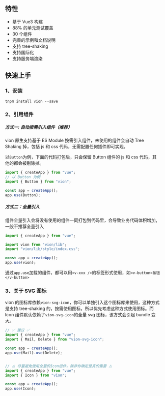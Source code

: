 ## 特性

- 基于 Vue3 构建
- 88% 的单元测试覆盖
- 30 个组件
- 完善的示例和文档说明
- 支持 tree-shaking
- 支持国际化
- 支持服务端渲染

## 快速上手

### 1、安装

```
tnpm install vion --save
```

### 2、引用组件

##### 方式一: 自动按需引入组件（推荐）

vion 原生支持基于 ES Module 按需引入组件，未使用的组件会自动 Tree Shaking 掉，包括 js 和 css 代码，无需配置任何插件即可实现。

以`Button`为例，下面的代码打包后，只会保留 Button 组件的 js 和 css 代码，其他的都会被剔除掉。

```js
import { createApp } from "vue";
// 以 Button 为例
import { Button } from "vion";

const app = createApp();
app.use(Button);
```

##### 方式二：全量引入

组件全量引入会将没有使用的组件一同打包到代码里，会导致业务代码体积增加，一般不推荐全量引入

```js
import { createApp } from "vue";

import vion from "vion/lib";
import "vion/lib/style/index.css";

const app = createApp();
app.use(vion);
```

通过`app.use`加载的组件，都可以用`<v-xxx />`的标签形式使用，如`<v-button>按钮</v-button>`

### 3、关于 SVG 图标

vion 的图标库依赖`vion-svg-icon`，你可以单独引入这个图标库来使用，这种方式是支持 tree-shaking 的，按需使用图标，所以优先考虑这种方式使用图标。而 Icon 组件默认依赖了`vion-svg-icon`的全量 svg 图标，该方式会引起 bundle 变大。

```js
// ✅ 建议 ✅
import { createApp } from "vue";
import { Mail, Delete } from "vion-svg-icon";

const app = createApp();
app.use(Mail).use(Delete);


// ⚠️ 尽量避免使用全量的Icon组件，除非你确定是真的需要 ⚠️
import { createApp } from "vue";
import { Icon } from "vion";

const app = createApp();
app.use(Icon);
```
